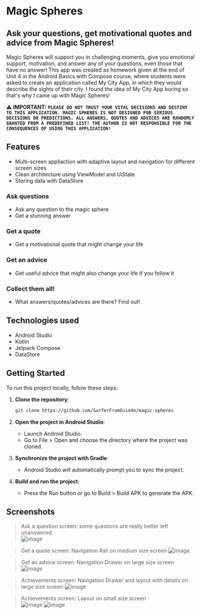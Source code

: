 # Magic Spheres

## Ask your questions, get motivational quotes and advice from Magic Spheres!
Magic Spheres will support you in challenging moments, give you emotional support, motivation, and answer any of your questions, even those that have no answer!
This app was created as homework given at the end of Unit 4 in the Android Basics with Compose course, where students were asked to create 
an application called My City App, in which they would describe the sights of their city. I found the idea of ​​My City App boring so that's why I came up with Magic Spheres!

⚠️ **IMPORTANT:**
**`PLEASE DO NOT TRUST YOUR VITAL DECISIONS AND DESTINY TO THIS APPLICATION. MAGIC SPHERES IS NOT DESIGNED FOR SERIOUS DECISIONS OR PREDICTIONS.
ALL ANSWERS, QUOTES AND ADVICES ARE RANDOMLY GRANTED FROM A PREDEFINED LIST!
THE AUTHOR IS NOT RESPONSIBLE FOR THE CONSEQUENCES OF USING THIS APPLICATION!`**


## Features
- Multi-screen appliaction with adaptive layout and navigation for different screen sizes
- Clean architecture using ViewModel and UiState
- Storing data with DataStore

### **Ask questions**
- Ask any question to the magic sphere
- Get a stunning answer

### **Get a quote**
- Get a motivational quote that might change your life

### **Get an advice**
- Get useful advice that might also change your life if you follow it

### **Collect them all!**
- What answers/quotes/advices are there? Find out!
  
## Technologies used 
- Android Studio
- Kotlin
- Jetpack Compose
- DataStore

## Getting Started

To run this project locally, follow these steps:

1. **Clone the repository**:
   ```bash
   git clone https://github.com/SurferFromOviedo/magic-spheres

2. **Open the project in Android Studio**:
    - Launch Android Studio.
    - Go to File > Open and choose the directory where the project was cloned.
      
3. **Synchronize the project with Gradle**:
    - Android Studio will automatically prompt you to sync the project.
      
4. **Build and run the project**:
    - Press the Run button or go to Build > Build APK to generate the APK.


## Screenshots 
> Ask a question screen: some questions are really better left unanswered  
![image](https://github.com/user-attachments/assets/9db64294-3b29-4b05-98ec-a8cf6ee3aecb)

> Get a quote screen: Navigation Rail on medium size screen
![image](https://github.com/user-attachments/assets/453dd480-c188-4b9e-9feb-222520a21a60)

> Get an advice screen: Navigation Drawer on large size screen
![image](https://github.com/user-attachments/assets/86771328-a3c4-4948-8265-6623d4a08a2e)

> Achievements screen: Navigation Drawer and layout with details on large size screen
![image](https://github.com/user-attachments/assets/08952eaa-f01d-4685-990d-b5145c4db4ab)

> Achievements screen: Layout on small size screen       
![image](https://github.com/user-attachments/assets/ae14100b-7593-45a7-8a1c-b3a7d49cc176)
![image](https://github.com/user-attachments/assets/2410c5e4-222f-4617-80fe-4655b04458a2)






